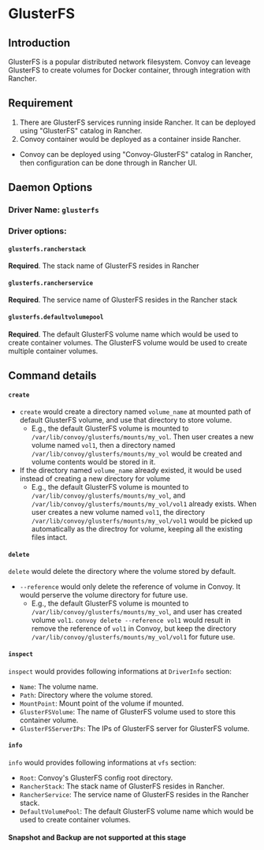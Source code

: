 # GlusterFS
## Introduction

GlusterFS is a popular distributed network filesystem. Convoy can leveage GlusterFS to create volumes for Docker container, through integration with Rancher.

## Requirement

1. There are GlusterFS services running inside Rancher. It can be deployed using "GlusterFS" catalog in Rancher.
2. Convoy container would be deployed as a container inside Rancher.
  * Convoy can be deployed using "Convoy-GlusterFS" catalog in Rancher, then configuration can be done through in Rancher UI.

## Daemon Options
### Driver Name: `glusterfs`
### Driver options:
#### `glusterfs.rancherstack`
__Required__. The stack name of GlusterFS resides in Rancher
#### `glusterfs.rancherservice`
__Required__. The service name of GlusterFS resides in the Rancher stack
#### `glusterfs.defaultvolumepool`
__Required__. The default GlusterFS volume name which would be used to create container volumes. The GlusterFS volume would be used to create multiple container volumes.

## Command details
#### `create`
* `create` would create a directory named `volume_name` at mounted path of default GlusterFS volume, and use that directory to store volume.
  * E.g., the default GlusterFS volume is mounted to `/var/lib/convoy/glusterfs/mounts/my_vol`. Then user creates a new volume named `vol1`, then a directory named `/var/lib/convoy/glusterfs/mounts/my_vol` would be created and volume contents would be stored in it.
* If the directory named `volume_name` already existed, it would be used instead of creating a new directory for volume
  * E.g., the default GlusterFS volume is mounted to `/var/lib/convoy/glusterfs/mounts/my_vol`, and `/var/lib/convoy/glusterfs/mounts/my_vol/vol1` already exists. When user creates a new volume named `vol1`, the directory `/var/lib/convoy/glusterfs/mounts/my_vol/vol1` would be picked up automatically as the directroy for volume, keeping all the existing files intact.

#### `delete`
`delete` would delete the directory where the volume stored by default.
* `--reference` would only delete the reference of volume in Convoy. It would perserve the volume directory for future use.
  * E.g., the default GlusterFS volume is mounted to `/var/lib/convoy/glusterfs/mounts/my_vol`, and user has created volume `vol1`. `convoy delete --reference vol1` would result in remove the reference of `vol1` in Convoy, but keep the directory `/var/lib/convoy/glusterfs/mounts/my_vol/vol1` for future use.

#### `inspect`
`inspect` would provides following informations at `DriverInfo` section:
* `Name`: The volume name.
* `Path`: Directory where the volume stored.
* `MountPoint`: Mount point of the volume if mounted.
* `GlusterFSVolume`: The name of GlusterFS volume used to store this container volume.
* `GlusterFSServerIPs`: The IPs of GlusterFS server for GlusterFS volume.

#### `info`
`info` would provides following informations at `vfs` section:
* `Root`: Convoy's GlusterFS config root directory.
* `RancherStack`: The stack name of GlusterFS resides in Rancher.
* `RancherService`: The service name of GlusterFS resides in the Rancher stack.
* `DefaultVolumePool`: The default GlusterFS volume name which would be used to create container volumes.

#### Snapshot and Backup are not supported at this stage

